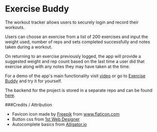 # Exercise Buddy
The workout tracker allows users to securely login and record their workouts.

Users can choose an exercise from a list of 200 exercises and input the weight used, number of reps and sets completed successfully and notes taken during a workout.

On returning to an exercise previously logged, the app will provide a suggested weight and rep count based on the last time a user did that exercise along with any notes they may have taken at the time.

For a demo of the app's main functionality visit [video](https://vimeo.com/334182434) or go to [Exercise Buddy](https://exercise-buddy.herokuapp.com/) and try it for yourself.

The backend for the project is stored in a separate repo and can be found [here](https://github.com/ScottDenton/workout-tracker-back-end).

###Credits / Attribution
 - Favicon icon made by [Freepik](www.flaticon.com) from www.flaticon.com
 - Button css from [1st Web Designer](https://1stwebdesigner.com/free-code-snippets-css-buttons/)
 - Autocomplete basics from [Alligator.io](https://alligator.io/react/react-autocomplete/)
